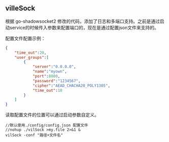 ## villeSock 

根据 go-shadowsocket2 修改的代码，添加了日志和多端口支持。之前是通过启动service的时候传入参数来配置端口的，现在是通过配置json文件来支持的。

配置文件配置示例：

```json
{
    "time_out":20,
    "user_groups":[
        {
            "server":"0.0.0.0",
            "name":"myown",
            "port":8080,
            "password":"1234567",
            "cipher":"AEAD_CHACHA20_POLY1305",
            "time_out":10
        }
    ]
}
```

读取配置文件的位置可以通过启动参数自定义。

```
//默认使用./config/config.json 配置文件
//nohup ./vilSock >my.file 2>&1 &
vilSock -conf "路径+文件名"
```



